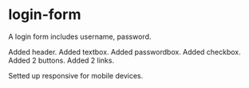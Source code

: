# login-form
A login form includes username, password.

Added header.
Added textbox.
Added passwordbox.
Added checkbox.
Added 2 buttons.
Added 2 links.

Setted up responsive for mobile devices.